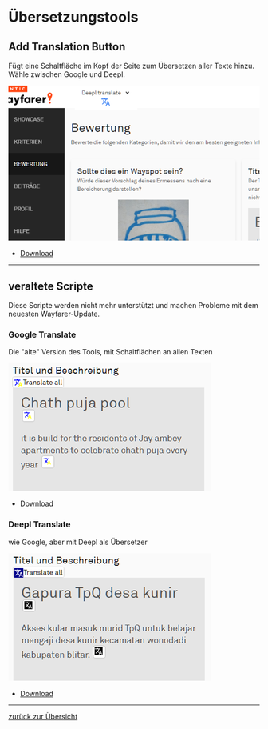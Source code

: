 # Übersetzungstools

## Add Translation Button
Fügt eine Schaltfläche im Kopf der Seite zum Übersetzen aller Texte hinzu. Wähle zwischen Google und Deepl.

![Translate Header Button](../images/translate-header.png "translation button")
* [Download](../wfes-AddTranslationButtons.user.js)


---

## veraltete Scripte

Diese Scripte werden nicht mehr unterstützt und machen Probleme mit dem neuesten Wayfarer-Update.

### Google Translate
Die "alte" Version des Tools, mit Schaltflächen an allen Texten

![Google Translate](../images/google-translate.png "Google translation buttons")
* [Download](../wfes-AddTranslationButtonsGoogle.user.js)

### Deepl Translate
wie Google, aber mit Deepl als Übersetzer

![Deepl Translate](../images/deepl-translate.png "Deepl translation buttons")
* [Download](../wfes-AddTranslationButtonsDeepl.user.js)


---

[zurück zur Übersicht](../deutsch.html)